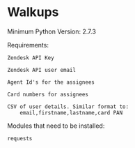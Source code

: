 # Walkups

Minimum Python Version: 2.7.3

Requirements:

    Zendesk API Key

    Zendesk API user email

    Agent Id's for the assignees
    
    Card numbers for assignees

    CSV of user details. Similar format to:
        email,firstname,lastname,card PAN
    
Modules that need to be installed:
    
    requests



